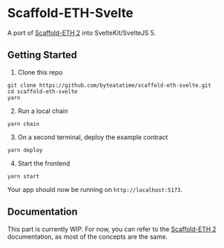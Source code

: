 # Scaffold-ETH-Svelte

A port of [Scaffold-ETH 2](https://github.com/scaffold-eth/scaffold-eth-2) into SvelteKit/SvelteJS 5.

## Getting Started

1. Clone this repo

```
git clone https://github.com/byteatatime/scaffold-eth-svelte.git
cd scaffold-eth-svelte
yarn
```

2. Run a local chain

```
yarn chain
```

3. On a second terminal, deploy the example contract

```
yarn deploy
```

4. Start the frontend

```
yarn start
```

Your app should now be running on `http://localhost:5173`.

## Documentation

This part is currently WIP. For now, you can refer to the [Scaffold-ETH 2](https://docs.scaffoldeth.io/) documentation, as most of the concepts are the same.

